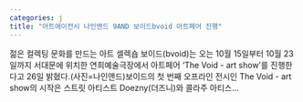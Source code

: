 ```yaml
---
categories: j
title: "아트에이전시 나인앤드 9AND 보이드bvoid 아트페어 진행"
---
```

 젊은 컬렉팅 문화를 만드는 아트 셀렉숍 보이드(bvoid)는 오는 10월 15일부터 10월 23일까지 서대문에 위치한 연희예술극장에서 아트페어 ‘The Void - art show’를 진행한다고 26일 밝혔다.(사진=나인앤드)보이드의 첫 번째 오프라인 전시인 The Void - art show의 시작은 스트릿 아티스트 Doezny(더즈니)와 콜라주 아티스...